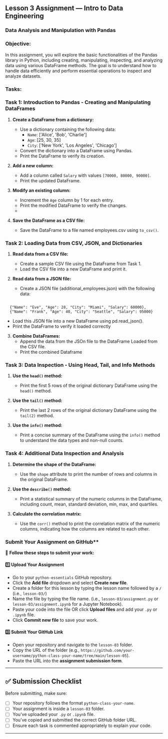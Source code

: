 ## Lesson 3 Assignment — Intro to Data Engineering
### Data Analysis and Manipulation with Pandas

### **Objective:**
In this assignment, you will explore the basic functionalities of the Pandas library in Python, including creating, manipulating, inspecting, and analyzing data using various DataFrame methods. The goal is to understand how to handle data efficiently and perform essential operations to inspect and analyze datasets.

### **Tasks:**

### **Task 1: Introduction to Pandas - Creating and Manipulating DataFrames**
1. **Create a DataFrame from a dictionary:**
   - Use a dictionary containing the following data:
     - `Name`: ['Alice', 'Bob', 'Charlie']
     - `Age`: [25, 30, 35]
     - `City`: ['New York', 'Los Angeles', 'Chicago']
   - Convert the dictionary into a DataFrame using Pandas.
   - Print the DataFrame to verify its creation.

2. **Add a new column:**
   - Add a column called `Salary` with values `[70000, 80000, 90000]`.
   - Print the updated DataFrame.

3. **Modify an existing column:**
   - Increment the `Age` column by 1 for each entry.
   - Print the modified DataFrame to verify the changes.
   - 
4. **Save the DataFrame as a CSV file:**
   - Save the DataFrame to a file named employees.csv using ```to_csv()```.
     

### **Task 2: Loading Data from CSV, JSON, and Dictionaries**
1. **Read data from a CSV file:**
   - Create a sample CSV file using the DataFrame from Task 1.
   - Load the CSV file into a new DataFrame and print it.

2. **Read data from a JSON file:**
   - Create a JSON file (additional_employees.json) with the following data:
     
```

  {"Name": "Eve", "Age": 28, "City": "Miami", "Salary": 60000},
  {"Name": "Frank", "Age": 40, "City": "Seattle", "Salary": 95000}

```
   - Load this JSON file into a new DataFrame using pd.read_json().
   - Print the DataFrame to verify it loaded correctly


3. **Combine DataFrames:**
   - Append the data from the JSOn file to the DataFrame Loaded from the CSV file.
   - Print the combined Dataframe

### **Task 3: Data Inspection - Using Head, Tail, and Info Methods**
1. **Use the `head()` method:**
   - Print the first 5 rows of the original dictionary DataFrame using the `head()` method.

2. **Use the `tail()` method:**
   - Print the last 2 rows of the original dictionary DataFrame using the `tail(2)` method.

3. **Use the `info()` method:**
   - Print a concise summary of the DataFrame using the `info()` method to understand the data types and non-null counts.

### **Task 4: Additional Data Inspection and Analysis**
1. **Determine the shape of the DataFrame:**
   - Use the `shape` attribute to print the number of rows and columns in the original DataFrame.

2. **Use the `describe()` method:**
   - Print a statistical summary of the numeric columns in the DataFrame, including count, mean, standard deviation, min, max, and quartiles.

3. **Calculate the correlation matrix:**
   - Use the `corr()` method to print the correlation matrix of the numeric columns, indicating how the columns are related to each other.

### Submit Your Assignment on GitHub**  

📌 **Follow these steps to submit your work:**  

#### **1️⃣ Upload Your Assignment**  
- Go to your `python-essentials` GitHub repository.
- Click the **Add file** dropdown and select **Create new file**.
- Create a folder for this lesson by typing the lesson name followed by a `/` (i.e., `lesson-03/`)
- Name the file by typing the file name. (i.e., `lesson-03/assignment.py` or `lesson-03/assignment.ipynb` for a Jupyter Notebook).  
- Paste your code into the file OR click **Upload files** and add your `.py` or `.ipynb` file.  
- Click **Commit new file** to save your work.  

#### **3️⃣ Submit Your GitHub Link**  
- Open your repository and navigate to the `lesson-03` folder.  
- Copy the URL of the folder (e.g., `https://github.com/your-username/python-class-your-name/tree/main/lesson-05`).  
- Paste the URL into the **assignment submission form**.  

---

## **✅ Submission Checklist**  
Before submitting, make sure:  
- [ ] Your repository follows the format `python-class-your-name`.  
- [ ] Your assignment is inside a `lesson-03` folder.  
- [ ] You've uploaded your `.py` or `.ipynb` file.  
- [ ] You’ve copied and submitted the correct GitHub folder URL.
- [ ] Ensure each task is commented appropriately to explain your code.

---

